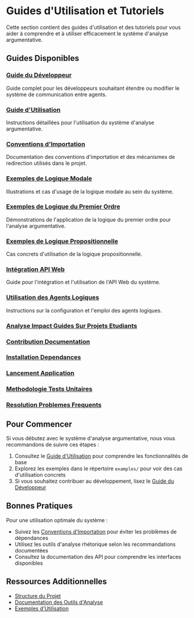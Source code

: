 # Guides d'Utilisation et Tutoriels

Cette section contient des guides d'utilisation et des tutoriels pour vous aider à comprendre et à utiliser efficacement le système d'analyse argumentative.

## Guides Disponibles

### [Guide du Développeur](./demarrage_rapide_developpement.md) <!-- TODO: Confirmer que 'demarrage_rapide_developpement.md' est le 'Guide du Développeur' attendu et ajuster la description si nécessaire. -->
Guide complet pour les développeurs souhaitant étendre ou modifier le système de communication entre agents.

### [Guide d'Utilisation](./presentation_fonctionnalites_cles.md) <!-- TODO: Confirmer que 'presentation_fonctionnalites_cles.md' est le 'Guide d'Utilisation' attendu et ajuster la description si nécessaire. -->
Instructions détaillées pour l'utilisation du système d'analyse argumentative.

### [Conventions d'Importation](../conventions_importation.md)
Documentation des conventions d'importation et des mécanismes de redirection utilisés dans le projet.

### [Exemples de Logique Modale](./exemples_logique_modale.md) <!-- TODO: Vérifier l'existence et le chemin de ce fichier. S'il n'existe pas ou est ailleurs, mettre à jour ou supprimer cette entrée. -->
Illustrations et cas d'usage de la logique modale au sein du système.

### [Exemples de Logique du Premier Ordre](./exemples_logique_premier_ordre.md) <!-- TODO: Vérifier l'existence et le chemin de ce fichier. S'il n'existe pas ou est ailleurs, mettre à jour ou supprimer cette entrée. -->
Démonstrations de l'application de la logique du premier ordre pour l'analyse argumentative.

### [Exemples de Logique Propositionnelle](./exemples_logique_propositionnelle.md) <!-- TODO: Vérifier l'existence et le chemin de ce fichier. S'il n'existe pas ou est ailleurs, mettre à jour ou supprimer cette entrée. -->
Cas concrets d'utilisation de la logique propositionnelle.

### [Intégration API Web](./guide_utilisation_api_web.md) <!-- TODO: Confirmer que 'guide_utilisation_api_web.md' est le guide 'Intégration API Web' attendu et ajuster la description si nécessaire. -->
Guide pour l'intégration et l'utilisation de l'API Web du système.

### [Utilisation des Agents Logiques](./utilisation_agents_logiques.md)
Instructions sur la configuration et l'emploi des agents logiques.

### [Analyse Impact Guides Sur Projets Etudiants](./analyse_impact_guides_sur_projets_etudiants.md) <!-- TODO: Rédiger une brève description pour ce guide. -->

### [Contribution Documentation](./contribution_documentation.md) <!-- TODO: Rédiger une brève description pour ce guide. -->

### [Installation Dependances](./installation_dependances.md) <!-- TODO: Rédiger une brève description pour ce guide. -->

### [Lancement Application](./lancement_application.md) <!-- TODO: Rédiger une brève description pour ce guide. -->

### [Methodologie Tests Unitaires](./methodologie_tests_unitaires.md) <!-- TODO: Rédiger une brève description pour ce guide. -->

### [Resolution Problemes Frequents](./resolution_problemes_frequents.md) <!-- TODO: Rédiger une brève description pour ce guide. -->

## Pour Commencer

Si vous débutez avec le système d'analyse argumentative, nous vous recommandons de suivre ces étapes :

1. Consultez le [Guide d'Utilisation](./presentation_fonctionnalites_cles.md) <!-- TODO: Confirmer que 'presentation_fonctionnalites_cles.md' est le 'Guide d'Utilisation' attendu et ajuster la description si nécessaire. --> pour comprendre les fonctionnalités de base
2. Explorez les exemples dans le répertoire `examples/` pour voir des cas d'utilisation concrets
3. Si vous souhaitez contribuer au développement, lisez le [Guide du Développeur](./demarrage_rapide_developpement.md) <!-- TODO: Confirmer que 'demarrage_rapide_developpement.md' est le 'Guide du Développeur' attendu et ajuster la description si nécessaire. -->

## Bonnes Pratiques

Pour une utilisation optimale du système :

- Suivez les [Conventions d'Importation](../conventions_importation.md) pour éviter les problèmes de dépendances
- Utilisez les outils d'analyse rhétorique selon les recommandations documentées
- Consultez la documentation des API pour comprendre les interfaces disponibles

## Ressources Additionnelles

- [Structure du Projet](../structure_projet.md)
- [Documentation des Outils d'Analyse](../outils/README.md)
- [Exemples d'Utilisation](../../examples/README.md)